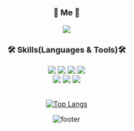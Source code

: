

<div align="center">
  <!-- ![header](https://capsule-render.vercel.app/api?type=waving&color=gradient&height=150&section=header) -->
  
  <h3> 🧸 Me 🧸</h3>
  <a href="https://suinchoi.tistory.com">
      <img src="http://img.shields.io/badge/-❤️ Blog-655ced?style=flatb&link=https://alpox.kr"/>
  </a>
  
  
  <h3>🛠 Skills(Languages & Tools)🛠</h3>
  <a>
    <img src="https://img.shields.io/badge/HTML5-34F26?style=flat-square&logo=HTML5&logoColor=white"/>
    <img src="https://img.shields.io/badge/CSS3-1572B6?style=flat-square&logo=CSS3&logoColor=white"/>
    <img src="https://img.shields.io/badge/JavaScript-F7DF1E?style=flat-square&logo=JavaScript&logoColor=white"/>
    <img src="https://img.shields.io/badge/React-61DAFB?style=flat-square&logo=React&logoColor=white"/>
  </a>
  <br/>
  <a>
    <img src="https://img.shields.io/badge/Photoshop-31A8FF?style=flat-square&logo=Adobe Photoshop&logoColor=white"/>
    <img src="https://img.shields.io/badge/Illustrator-ff9a00?style=flat-square&logo=Adobe Illustrator&logoColor=white"/>
    <img src="https://img.shields.io/badge/Sketch-F7B500?style=flat-square&logo=Sketch&logoColor=white"/>
  </a>

 
  <br>
  <br>
 
  
  
  
  [![Top Langs](https://github-readme-stats.vercel.app/api/top-langs/?username=anuraghazra&layout=compact)](https://github.com/anuraghazra/github-readme-stats)

  <!-- ![trophy](https://github-profile-trophy.vercel.app/?username=whl5105) -->

  ![footer](https://capsule-render.vercel.app/api?type=waving&color=gradient&height=100&section=footer)
</div>






